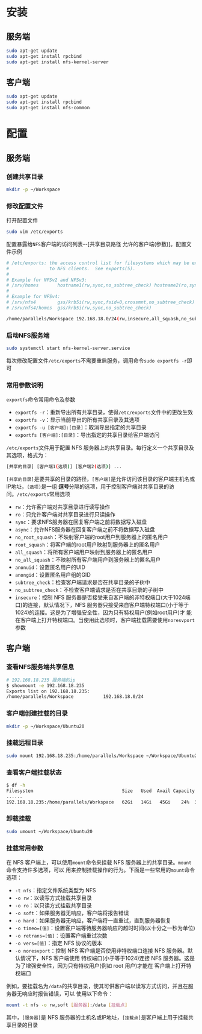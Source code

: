 # 安装
## 服务端
```bash
sudo apt-get update
sudo apt-get install rpcbind
sudo apt-get install nfs-kernel-server
```

## 客户端
```bash
sudo apt-get update
sudo apt-get install rpcbind
sudo apt-get install nfs-common
```

# 配置
## 服务端
### 创建共享目录
```bash
mkdir -p ~/Workspace
```
### 修改配置文件
打开配置文件
```bash
sudo vim /etc/exports
```
配置暴露给`NFS`客户端的访问列表--[共享目录路径  允许的客户端(参数)]。配置文件示例
```bash
# /etc/exports: the access control list for filesystems which may be exported
#               to NFS clients.  See exports(5).
#
# Example for NFSv2 and NFSv3:
# /srv/homes       hostname1(rw,sync,no_subtree_check) hostname2(ro,sync,no_subtree_check)
#
# Example for NFSv4:
# /srv/nfs4        gss/krb5i(rw,sync,fsid=0,crossmnt,no_subtree_check)
# /srv/nfs4/homes  gss/krb5i(rw,sync,no_subtree_check)

/home/parallels/Workspace 192.168.18.0/24(rw,insecure,all_squash,no_subtree_check,anonuid=1000,anongid=1000)
```
### 启动NFS服务端
```bash
sudo systemctl start nfs-kernel-server.service
```
每次修改配置文件`/etc/exports`不需要重启服务，调用命令`sudo exportfs -r`即可

### 常用参数说明
`exportfs`命令常用命令及参数
- `exportfs -r`：重新导出所有共享目录，使得`/etc/exports`文件中的更改生效
- `exportfs -v`：显示当前导出的所有共享目录及其选项
- `exportfs -u [客户端]:[目录]`：取消导出指定的共享目录
- `exportfs [客户端]:[目录]`：导出指定的共享目录给客户端访问

`/etc/exports`文件用于配置 NFS 服务器上的共享目录。每行定义一个共享目录及其选项，格式为：
```bash
[共享的目录] [客户端1(选项)] [客户端2(选项)] ...
```
`[共享的目录]`是要共享的目录的路径，`[客户端]`是允许访问该目录的客户端主机名或IP地址，`(选项)`是一组
**逗号**分隔的选项，用于控制客户端对共享目录的访问。`/etc/exports`常用选项
- `rw`：允许客户端对共享目录进行读写操作
- `ro`：只允许客户端对共享目录进行只读操作
- `sync`：要求NFS服务器在回复客户端之前将数据写入磁盘
- `async`：允许NFS服务器在回复客户端之前不将数据写入磁盘
- `no_root_squash`：不映射客户端的root用户到服务器上的匿名用户
- `root_squash`：将客户端的root用户映射到服务器上的匿名用户
- `all_squash`：将所有客户端用户映射到服务器上的匿名用户
- `no_all_squash`：不映射所有客户端用户到服务器上的匿名用户
- `anonuid`：设置匿名用户的UID
- `anongid`：设置匿名用户组的GID
- `subtree_check`：检查客户端请求是否在共享目录的子树中
- `no_subtree_check`：不检查客户端请求是否在共享目录的子树中
- `insecure`：控制 NFS 服务器是否接受来自客户端的非特权端口(大于1024端口)的连接，默认情况下，NFS 
服务器只接受来自客户端特权端口(小于等于1024)的连接。这是为了增强安全性，因为只有特权用户(例如root用户)才
能在客户端上打开特权端口。当使用此选项时，客户端挂载需要使用`noresvport`参数

## 客户端
### 查看NFS服务端共享信息
```bash
# 192.168.18.235 服务端的ip
$ showmount -e 192.168.18.235
Exports list on 192.168.18.235:
/home/parallels/Workspace           192.168.18.0/24
```
### 客户端创建挂载的目录
```bash
mkdir -p ~/Workspace/Ubuntu20
```
### 挂载远程目录
```bash
sudo mount 192.168.18.235:/home/parallels/Workspace ~/Workspace/Ubuntu20
```
### 查看客户端挂载状态
```bash
$ df -h
Filesystem                                 Size   Used  Avail Capacity iused      ifree %iused  Mounted
......
192.168.18.235:/home/parallels/Workspace   62Gi   14Gi   45Gi    24%  326861    3834675    8%   /Users/yangliuqing/Workspace/Yangliuqing/Ubuntu20
```
### 卸载挂载
```bash
sudo umount ~/Workspace/Ubuntu20
```

### 挂载常用参数
在 NFS 客户端上，可以使用`mount`命令来挂载 NFS 服务器上的共享目录。`mount`命令支持许多选项，可以
用来控制挂载操作的行为。下面是一些常用的`mount`命令选项：
- `-t nfs`：指定文件系统类型为 NFS
- `-o rw`：以读写方式挂载共享目录
- `-o ro`：以只读方式挂载共享目录
- `-o soft`：如果服务器无响应，客户端将报告错误
- `-o hard`：如果服务器无响应，客户端将一直重试，直到服务器恢复
- `-o timeo=[值]`：设置客户端等待服务器响应的超时时间(以十分之一秒为单位)
- `-o retrans=[值]`：设置客户端重试次数
- `-o vers=[值]`：指定 NFS 协议的版本
- `-o noresvport`：控制 NFS 客户端是否使用非特权端口连接 NFS 服务器。默认情况下，NFS 客户端使用
特权端口(小于等于1024)连接 NFS 服务器。这是为了增强安全性，因为只有特权用户(例如 root 用户)才能在
客户端上打开特权端口

例如，要挂载名为`/data`的共享目录，使其可供客户端以读写方式访问，并且在服务器无响应时报告错误，可以
使用以下命令：
```bash
mount -t nfs -o rw,soft [服务器]:/data [挂载点]
```
其中，`[服务器]`是 NFS 服务器的主机名或IP地址，`[挂载点]`是客户端上用于挂载共享目录的目录

